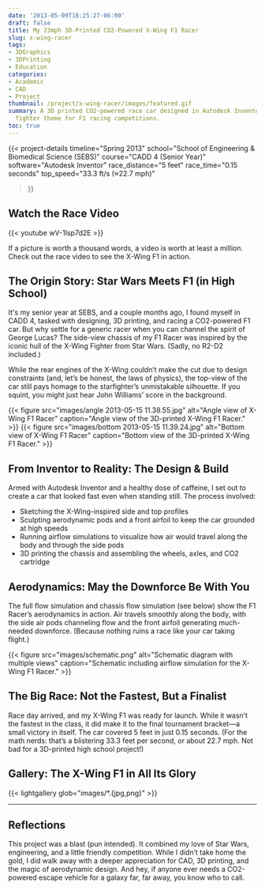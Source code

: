 ```yaml
---
date: '2013-05-09T18:25:27-06:00'
draft: false
title: My 23mph 3D-Printed CO2-Powered X-Wing F1 Racer
slug: x-wing-racer
tags:
- 3DGraphics
- 3DPrinting
- Education
categories:
- Academic
- CAD
- Project
thumbnail: /project/x-wing-racer/images/featured.gif
summary: A 3D printed CO2-powered race car designed in Autodesk Inventor with an X-Wing
  fighter theme for F1 racing competitions.
toc: true
---
```

{{< project-details
  timeline="Spring 2013"
  school="School of Engineering & Biomedical Science (SEBS)"
  course="CADD 4 (Senior Year)"
  software="Autodesk Inventor"
  race_distance="5 feet"
  race_time="0.15 seconds"
  top_speed="33.3 ft/s (≈22.7 mph)"
>}}

## Watch the Race Video

{{< youtube wV-1Isp7d2E >}}

If a picture is worth a thousand words, a video is worth at least a million. Check out the race video to see the X-Wing F1 in action.

## The Origin Story: Star Wars Meets F1 (in High School)

It's my senior year at SEBS, and a couple months ago, I found myself in CADD 4, tasked with designing, 3D printing, and racing a CO2-powered F1 car. But why settle for a generic racer when you can channel the spirit of George Lucas? The side-view chassis of my F1 Racer was inspired by the iconic hull of the X-Wing Fighter from Star Wars. (Sadly, no R2-D2 included.)

While the rear engines of the X-Wing couldn’t make the cut due to design constraints (and, let’s be honest, the laws of physics), the top-view of the car still pays homage to the starfighter’s unmistakable silhouette. If you squint, you might just hear John Williams’ score in the background.

{{< figure src="images/angle 2013-05-15 11.38.55.jpg" alt="Angle view of X-Wing F1 Racer" caption="Angle view of the 3D-printed X-Wing F1 Racer." >}}
{{< figure src="images/bottom 2013-05-15 11.39.24.jpg" alt="Bottom view of X-Wing F1 Racer" caption="Bottom view of the 3D-printed X-Wing F1 Racer." >}}

## From Inventor to Reality: The Design & Build

Armed with Autodesk Inventor and a healthy dose of caffeine, I set out to create a car that looked fast even when standing still. The process involved:
- Sketching the X-Wing-inspired side and top profiles
- Sculpting aerodynamic pods and a front airfoil to keep the car grounded at high speeds
- Running airflow simulations to visualize how air would travel along the body and through the side pods
- 3D printing the chassis and assembling the wheels, axles, and CO2 cartridge

## Aerodynamics: May the Downforce Be With You

The full flow simulation and chassis flow simulation (see below) show the F1 Racer’s aerodynamics in action. Air travels smoothly along the body, with the side air pods channeling flow and the front airfoil generating much-needed downforce. (Because nothing ruins a race like your car taking flight.)

{{< figure src="images/schematic.png" alt="Schematic diagram with multiple views" caption="Schematic including airflow simulation for the X-Wing F1 Racer." >}}

## The Big Race: Not the Fastest, But a Finalist

Race day arrived, and my X-Wing F1 was ready for launch. While it wasn’t the fastest in the class, it did make it to the final tournament bracket—a small victory in itself. The car covered 5 feet in just 0.15 seconds. (For the math nerds: that’s a blistering 33.3 feet per second, or about 22.7 mph. Not bad for a 3D-printed high school project!)

## Gallery: The X-Wing F1 in All Its Glory

{{< lightgallery glob="images/*.{jpg,png}" >}}

---

## Reflections

This project was a blast (pun intended). It combined my love of Star Wars, engineering, and a little friendly competition. While I didn’t take home the gold, I did walk away with a deeper appreciation for CAD, 3D printing, and the magic of aerodynamic design. And hey, if anyone ever needs a CO2-powered escape vehicle for a galaxy far, far away, you know who to call.
